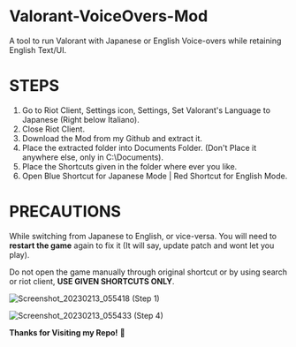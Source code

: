 # Valorant-VoiceOvers-Mod
A tool to run Valorant with Japanese or English Voice-overs while retaining English Text/UI.

# **STEPS**

1. Go to Riot Client, Settings icon, Settings, Set Valorant's Language to Japanese (Right below Italiano).
2. Close Riot Client.
3. Download the Mod from my Github and extract it.
4. Place the extracted folder into Documents Folder. (Don't Place it anywhere else, only in C:\Documents).
5. Place the Shortcuts given in the folder where ever you like.
6. Open Blue Shortcut for Japanese Mode | Red Shortcut for English Mode.




# **PRECAUTIONS**

While switching from Japanese to English, or vice-versa. You will need to **restart the game** again to fix it (It will say, update patch and wont let you play).

Do not open the game manually through original shortcut or by using search or riot client, **USE GIVEN SHORTCUTS ONLY**.


![Screenshot_20230213_055418](https://user-images.githubusercontent.com/90018162/218457497-9ed0e6bc-9ac7-49d6-a120-bf4b5a417bc5.png)
(Step 1)

![Screenshot_20230213_055433](https://user-images.githubusercontent.com/90018162/218457574-c8d2baeb-2985-48dc-86f5-b034b473d3b0.png)
(Step 4)

**Thanks for Visiting my Repo!** 🫠
